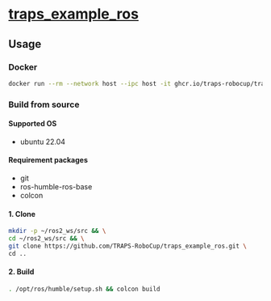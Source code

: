 <!-- Copyright 2024 TRAPS

Licensed under the Apache License, Version 2.0 (the "License");
you may not use this file except in compliance with the License.
You may obtain a copy of the License at

    http://www.apache.org/licenses/LICENSE-2.0

Unless required by applicable law or agreed to in writing, software
distributed under the License is distributed on an "AS IS" BASIS,
WITHOUT WARRANTIES OR CONDITIONS OF ANY KIND, either express or implied.
See the License for the specific language governing permissions and
limitations under the License. -->

# [traps_example_ros](./README.md)

## Usage

### Docker
```bash
docker run --rm --network host --ipc host -it ghcr.io/traps-robocup/traps_example_ros
```

### Build from source

#### Supported OS
- ubuntu 22.04

#### Requirement packages
- git
- ros-humble-ros-base
- colcon

#### 1. Clone
```bash
mkdir -p ~/ros2_ws/src && \
cd ~/ros2_ws/src && \
git clone https://github.com/TRAPS-RoboCup/traps_example_ros.git \
cd ..
```
#### 2. Build
```bash
. /opt/ros/humble/setup.sh && colcon build
```